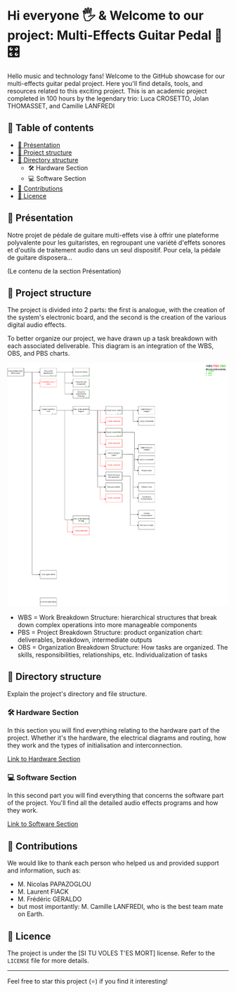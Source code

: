# Hi everyone 🖐️ & Welcome to our project: Multi-Effects Guitar Pedal 🎸🎛️

Hello music and technology fans! Welcome to the GitHub showcase for our multi-effects guitar pedal project. Here you'll find details, tools, and resources related to this exciting project. This is an academic project completed in 100 hours by the legendary trio: Luca CROSETTO, Jolan THOMASSET, and Camille LANFREDI

## 📖 Table of contents

- [📌 Présentation](#-présentation)
- [🔧 Project structure](#-project-structure)
- [📁 Directory structure](#-directory-structure)
  - 🛠️ Hardware Section
  - 💻 Software Section
- [🚀 Contributions](#-contributions)
- [📜 Licence](#-licence)

## 📌 Présentation

Notre projet de pédale de guitare multi-effets vise à offrir une plateforme polyvalente pour les guitaristes, en regroupant une variété d'effets sonores et d'outils de traitement audio dans un seul dispositif. Pour cela, la pédale de guitare disposera...

(Le contenu de la section Présentation)

## 🔧 Project structure
The project is divided into 2 parts: the first is analogue, with the creation of the system's electronic board, and the second is the creation of the various digital audio effects.

To better organize our project, we have drawn up a task breakdown with each associated deliverable. This diagram is an integration of the WBS, OBS, and PBS charts.

 <img src="https://github.com/lucacros/2324_Projet2A_PedaleGuitare/blob/Hardware-Section/img/project_structure.png" alt="WBS/OBS/PBS" width="1000" />

- WBS = Work Breakdown Structure: hierarchical structures that break down complex operations into more manageable components
- PBS = Project Breakdown Structure: product organization chart: deliverables, breakdown, intermediate outputs
- OBS = Organization Breakdown Structure: How tasks are organized. The skills, responsibilities, relationships, etc. Individualization of tasks

## 📁 Directory structure

Explain the project's directory and file structure.

### 🛠️ Hardware Section

In this section you will find everything relating to the hardware part of the project. Whether it's the hardware, the electrical diagrams and routing, how they work and the types of initialisation and interconnection.

[Link to Hardware Section](https://github.com/lucacros/2324_Projet2A_PedaleGuitare/tree/Hardware-Section)

### 💻 Software Section

In this second part you will find everything that concerns the software part of the project. You'll find all the detailed audio effects programs and how they work.

[Link to Software Section](https://github.com/lucacros/2324_Projet2A_PedaleGuitare/tree/Software-Section)

## 🚀 Contributions

We would like to thank each person who helped us and provided support and information, such as:
- M. Nicolas PAPAZOGLOU
- M. Laurent FIACK
- M. Frédéric GERALDO
- but most importantly: M. Camille LANFREDI, who is the best team mate on Earth.

## 📜 Licence

The project is under the [SI TU VOLES T'ES MORT] license. Refer to the `LICENSE` file for more details.

---
Feel free to star this project (⭐) if you find it interesting!
